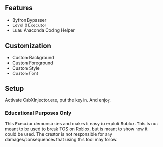 ## Features 
- Byfron Bypasser
- Level 8 Executor
- Luau Anaconda Coding Helper

## Customization
- Custom Background
- Custom Foreground
- Custom Style
- Custom Font

## Setup
Activate CabXInjector.exe, put the key in. And enjoy.

### Educational Purposes Only
This Executor demonstrates and makes it easy to exploit Roblox. This is not meant to be used to break TOS on Roblox, but is meant to show how it could be used.
The creator is not responsible for any damages/consequences that using this tool may follow.
